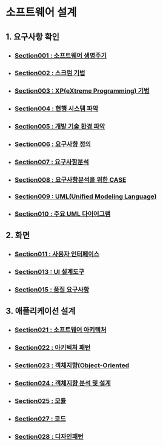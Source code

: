 # 소프트웨어 설계
## 1. 요구사항 확인
- ### [Section001 : 소프트웨어 생명주기](https://github.com/realrealbback/Today-I-Learned/blob/main/%EC%A0%95%EB%B3%B4%EC%B2%98%EB%A6%AC%EA%B8%B0%EC%82%AC/Chapter1/Section001.md)
- ### [Section002 : 스크럼 기법](https://github.com/realrealbback/Today-I-Learned/blob/main/%EC%A0%95%EB%B3%B4%EC%B2%98%EB%A6%AC%EA%B8%B0%EC%82%AC/Chapter1/Section002.md)
- ### [Section003 : XP(eXtreme Programming) 기법](https://github.com/realrealbback/Today-I-Learned/blob/main/%EC%A0%95%EB%B3%B4%EC%B2%98%EB%A6%AC%EA%B8%B0%EC%82%AC/Chapter1/Section003.md)
- ### [Section004 : 현행 시스템 파악](https://github.com/realrealbback/Today-I-Learned/blob/main/%EC%A0%95%EB%B3%B4%EC%B2%98%EB%A6%AC%EA%B8%B0%EC%82%AC/Chapter1/Section004.md)
- ### [Section005 : 개발 기술 환경 파악](https://github.com/realrealbback/Today-I-Learned/blob/main/%EC%A0%95%EB%B3%B4%EC%B2%98%EB%A6%AC%EA%B8%B0%EC%82%AC/Chapter1/Section005.md)
- ### [Section006 : 요구사항 정의](https://github.com/realrealbback/Today-I-Learned/blob/main/%EC%A0%95%EB%B3%B4%EC%B2%98%EB%A6%AC%EA%B8%B0%EC%82%AC/Chapter1/Section006.md)
- ### [Section007 : 요구사항분석](https://github.com/realrealbback/Today-I-Learned/blob/main/%EC%A0%95%EB%B3%B4%EC%B2%98%EB%A6%AC%EA%B8%B0%EC%82%AC/Chapter1/Section007.md)
- ### [Section008 : 요구사항분석을 위한 CASE](https://github.com/realrealbback/Today-I-Learned/blob/main/%EC%A0%95%EB%B3%B4%EC%B2%98%EB%A6%AC%EA%B8%B0%EC%82%AC/Chapter1/Section008.md)
- ### [Section009 : UML(Unified Modeling Language)](https://github.com/realrealbback/Today-I-Learned/blob/main/%EC%A0%95%EB%B3%B4%EC%B2%98%EB%A6%AC%EA%B8%B0%EC%82%AC/Chapter1/Section009.md)
- ### [Section010 : 주요 UML 다이어그램](https://github.com/realrealbback/Today-I-Learned/blob/main/%EC%A0%95%EB%B3%B4%EC%B2%98%EB%A6%AC%EA%B8%B0%EC%82%AC/Chapter1/Section010.md)

## 2. 화면 
- ### [Section011 : 사용자 인터페이스](https://github.com/realrealbback/Today-I-Learn/blob/main/%EC%A0%95%EB%B3%B4%EC%B2%98%EB%A6%AC%EA%B8%B0%EC%82%AC/Chapter1/%08Section011.md)
- ### [Section013 : UI 설계도구](https://github.com/realrealbback/Today-I-Learn/blob/main/%EC%A0%95%EB%B3%B4%EC%B2%98%EB%A6%AC%EA%B8%B0%EC%82%AC/Chapter1/Section013.md)
- ### [Section015 : 품질 요구사항](https://github.com/realrealbback/Today-I-Learn/blob/main/%EC%A0%95%EB%B3%B4%EC%B2%98%EB%A6%AC%EA%B8%B0%EC%82%AC/Chapter1/Section015.md)

## 3. 애플리케이션 설계
- ### [Section021 : 소프트웨어 아키텍처](https://github.com/realrealbback/Today-I-Learn/blob/main/%EC%A0%95%EB%B3%B4%EC%B2%98%EB%A6%AC%EA%B8%B0%EC%82%AC/Chapter1/Section021.md)
- ### [Section022 : 아키텍처 패턴](https://github.com/realrealbback/Today-I-Learn/blob/main/%EC%A0%95%EB%B3%B4%EC%B2%98%EB%A6%AC%EA%B8%B0%EC%82%AC/Chapter1/Section022.md)
- ### [Section023 : 객체지향(Object-Oriented](https://github.com/realrealbback/Today-I-Learn/blob/main/%EC%A0%95%EB%B3%B4%EC%B2%98%EB%A6%AC%EA%B8%B0%EC%82%AC/Chapter1/Section023.md)
- ### [Section024 : 객체지향 분석 및 설계](https://github.com/realrealbback/Today-I-Learn/blob/main/%EC%A0%95%EB%B3%B4%EC%B2%98%EB%A6%AC%EA%B8%B0%EC%82%AC/Chapter1/Section024.md)
- ### [Section025 : 모듈](https://github.com/realrealbback/Today-I-Learn/blob/main/%EC%A0%95%EB%B3%B4%EC%B2%98%EB%A6%AC%EA%B8%B0%EC%82%AC/Chapter1/Section025.md)
- ### [Section027 : 코드](https://github.com/realrealbback/Today-I-Learn/blob/main/%EC%A0%95%EB%B3%B4%EC%B2%98%EB%A6%AC%EA%B8%B0%EC%82%AC/Chapter1/Section027.md)
- ### [Section028 : 디자인패턴](https://github.com/realrealbback/Today-I-Learn/blob/main/%EC%A0%95%EB%B3%B4%EC%B2%98%EB%A6%AC%EA%B8%B0%EC%82%AC/Chapter1/Section028.md)
